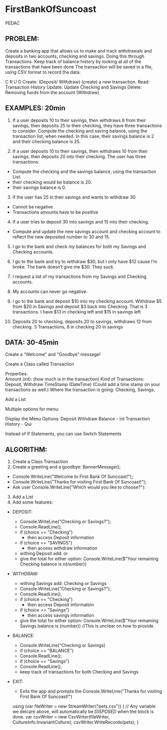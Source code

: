 # FirstBankOfSuncoast

PEDAC

## PROBLEM:

Create a banking app that allows us to make and track withdrawals and deposits in two accounts, checking and savings. Doing this through Transactions.
Keep track of balance history by looking at all of the transactions that have been done
The transaction will be saved in a file, using CSV format to record the data.

C R U D
Create: (Deposit/ Withdraw) (create) a new transaction.
Read: Transaction History
Update: Update Checking and Savings
Delete: Removing funds from the account (Withdraw)

## EXAMPLES: 20min

1. If a user deposits 10 to their savings, then withdraws 8 from their savings, then deposits 25 to their checking, they have three transactions to consider. Compute the checking and saving balance, using the transaction list, when needed. In this case, their savings balance is 2 and their checking balance is 25.

2. If a user deposits 10 to their savings, then withdraws 10 from their savings, then deposits 20 into their checking. The user has three transactions:

- Compute the checking and the savings balance, using the transaction List<Transaction>.
- their checking would be balance is 20.
- their savings balance is 0.

3. If the user has 25 in their savings and wants to withdraw 30

- Cannot be negative
- Transactions amounts have to be positive

4. If a user tries to deposit 30 into savings and 15 into their checking.

- Compute and update the new savings account and checking account to reflect the new deposited number to 30 and 15.

5. I go to the bank and check my balances for both my Savings and Checking accounts.

6. I go to the bank and try to withdraw $30, but I only have $12 cause I’m broke. The bank doesn’t give me $30. They suck.

7. I request a list of my transactions from my Savings and Checking accounts.

8. My accounts can never go negative.

9. I go to the bank and deposit $10 into my checking account. Withdraw $5 from $20 in Savings and deposit $3 back into Checking. That is 3 transactions. I have $13 in checking left and $15 in savings left

10. Deposits 20 to checking, deposits 20 to savings, withdraws 12 from checking. 3 Transactions, 8 in checking 20 in savings

## DATA: 30-45min

Create a “Welcome” and “Goodbye” message!

Create a Class called Transaction

Properties:  
Amount (int): (how much is in the transaction)
Kind of Transactions: Deposit, Withdraw
TimeStamp (DateTime) (Could add a time stamp on your transactions as well.)
Where the transaction is going: Checking, Savings,

Add a List<Transactions>

Multiple options for menu:

Display the Menu Options:
Deposit
Withdraw
Balance - int
Transaction History -
Qui

Instead of If Statements, you can use Switch Statements

## ALGORITHM:

1. Create a Class Transaction
2. Create a greeting and a goodbye: BannerMessage();

- Console.WriteLine("Welcome to First Bank Of Suncoast!");
- Console.WriteLine("Thanks for visiting First Bank Of Suncoast!");
- Ask user Console.WriteLine("Which would you like to choose?"):

3. Add a List<Transactions>
4. Add some features:

- DEPOSIT:
  - Console.WriteLine("Checking or Savings?");
  - Console.ReadLine();
  - if (choice == "Checking")
    - then access Deposit information
  - if (choice == "SAVINGS")
    - then access withdraw information
  - withing Deposit add: or
  - give the total for either option: Console.WriteLine($"Your remaining Checking balance is n{number})
- WITHDRAW:
  - withing Savings add: Checking or Savings
  - Console.WriteLine("Checking or Savings?");
  - Console.ReadLine();
  - if (choice == "Checking")
    - then access Deposit information
  - if (choice == "Savings")
    - then access savings information
  - give the total for either option: Console.WriteLine($"Your remaining Savings balance is {number})
    //This is unclear on how to provide
- BALANCE:
  - Console.WriteLine("Checking or Savings)
  - if (choice == "BALANCE")
  - Console.ReadLine();
  - if (choice == "Savings")
  - Console.ReadLine();
  - keep track of transactions for both Checking and Savings
- EXIT:

  - Exits the app and prompts the Console.WriteLine("Thanks for visiting First Bank Of Suncoast!")

  using (var fileWriter = new StreamWriter("pets.csv"))
  {
  // Any variable we delcare above, will automatically be _DISPOSED_ when the block is done.
  var csvWriter = new CsvWriter(fileWriter, CultureInfo.InvariantCulture);
  csvWriter.WriteRecords(pets);
  }
